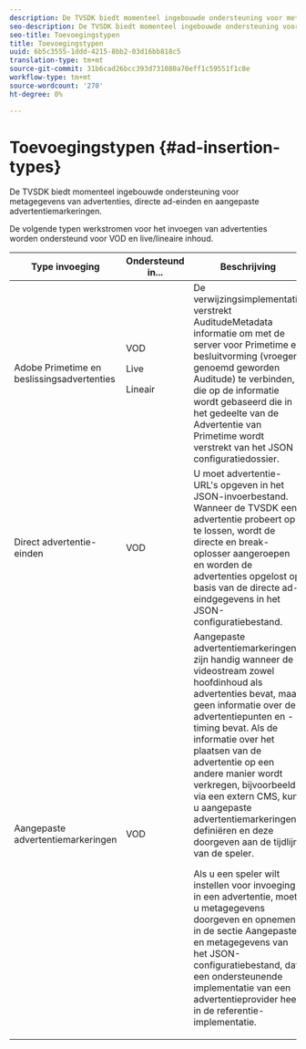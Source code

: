 ```yaml
---
description: De TVSDK biedt momenteel ingebouwde ondersteuning voor metagegevens van advertenties, directe ad-einden en aangepaste advertentiemarkeringen.
seo-description: De TVSDK biedt momenteel ingebouwde ondersteuning voor metagegevens van advertenties, directe ad-einden en aangepaste advertentiemarkeringen.
seo-title: Toevoegingstypen
title: Toevoegingstypen
uuid: 6b5c3555-1ddd-4215-8bb2-03d16bb818c5
translation-type: tm+mt
source-git-commit: 31b6cad26bcc393d731080a70eff1c59551f1c8e
workflow-type: tm+mt
source-wordcount: '270'
ht-degree: 0%

---
```



# Toevoegingstypen {#ad-insertion-types}

De TVSDK biedt momenteel ingebouwde ondersteuning voor metagegevens van advertenties, directe ad-einden en aangepaste advertentiemarkeringen.

De volgende typen werkstromen voor het invoegen van advertenties worden ondersteund voor VOD en live/lineaire inhoud.

<table id="table_1C3A659BDDB7453CA953A103045FCA01"> 
 <thead> 
  <tr> 
   <th colname="col1" class="entry"> Type invoeging </th> 
   <th colname="col2" class="entry"> Ondersteund in... </th> 
   <th colname="col3" class="entry"> Beschrijving </th> 
  </tr>
 </thead>
 <tbody> 
  <tr> 
   <td colname="col1"> Adobe Primetime en beslissingsadvertenties </td> 
   <td colname="col2">VOD <p>Live </p> <p>Lineair </p> </td> 
   <td colname="col3">De verwijzingsimplementatie verstrekt <span class="codeph"> AuditudeMetadata</span> informatie om met de server voor Primetime en besluitvorming (vroeger genoemd geworden Auditude) te verbinden, die op de informatie wordt gebaseerd die in het gedeelte van de Advertentie van Primetime wordt verstrekt</a> van het JSON configuratiedossier</a>. </td> 
  </tr> 
  <tr> 
   <td colname="col1"> Direct advertentie-einden </td> 
   <td colname="col2"> VOD </td> 
   <td colname="col3">U moet advertentie-URL's opgeven in het JSON-invoerbestand. Wanneer de TVSDK een advertentie probeert op te lossen, wordt de directe en break-oplosser aangeroepen en worden de advertenties opgelost op basis van de directe ad-eindgegevens in het JSON-configuratiebestand</a>. </td> 
  </tr> 
  <tr> 
   <td colname="col1"> Aangepaste advertentiemarkeringen </td> 
   <td colname="col2"> VOD </td> 
   <td colname="col3">Aangepaste advertentiemarkeringen zijn handig wanneer de videostream zowel hoofdinhoud als advertenties bevat, maar geen informatie over de advertentiepunten en -timing bevat. Als de informatie over het plaatsen van de advertentie op een andere manier wordt verkregen, bijvoorbeeld via een extern CMS, kunt u aangepaste advertentiemarkeringen definiëren en deze doorgeven aan de tijdlijn van de speler. <p>Als u een speler wilt instellen voor invoeging in een advertentie, moet u metagegevens doorgeven en opnemen in de sectie Aangepaste en metagegevens van het JSON-configuratiebestand</a>, dat een ondersteunende implementatie van een advertentieprovider heeft in de referentie-implementatie. </p> </td>
  </tr>
 </tbody>
</table>